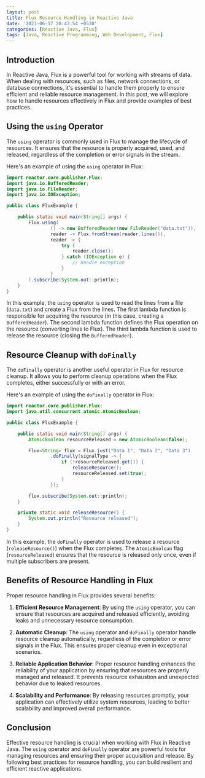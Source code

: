 ```yaml
---
layout: post
title: Flux Resource Handling in Reactive Java
date: '2023-06-17 20:43:54 +0530'
categories: [Reactive Java, Flux]
tags: [Java, Reactive Programming, Web Development, Flux]
---
```

## Introduction

In Reactive Java, Flux is a powerful tool for working with streams of data. When dealing with resources, such as files, network connections, or database connections, it's essential to handle them properly to ensure efficient and reliable resource management. In this post, we will explore how to handle resources effectively in Flux and provide examples of best practices.

## Using the `using` Operator

The `using` operator is commonly used in Flux to manage the lifecycle of resources. It ensures that the resource is properly acquired, used, and released, regardless of the completion or error signals in the stream.

Here's an example of using the `using` operator in Flux:

```java
import reactor.core.publisher.Flux;
import java.io.BufferedReader;
import java.io.FileReader;
import java.io.IOException;

public class FluxExample {

    public static void main(String[] args) {
        Flux.using(
                () -> new BufferedReader(new FileReader("data.txt")),
                reader -> Flux.fromStream(reader.lines()),
                reader -> {
                    try {
                        reader.close();
                    } catch (IOException e) {
                        // Handle exception
                    }
                }
        ).subscribe(System.out::println);
    }
}
```

In this example, the `using` operator is used to read the lines from a file (`data.txt`) and create a Flux from the lines. The first lambda function is responsible for acquiring the resource (in this case, creating a `BufferedReader`). The second lambda function defines the Flux operation on the resource (converting lines to Flux). The third lambda function is used to release the resource (closing the `BufferedReader`).

## Resource Cleanup with `doFinally`

The `doFinally` operator is another useful operator in Flux for resource cleanup. It allows you to perform cleanup operations when the Flux completes, either successfully or with an error.

Here's an example of using the `doFinally` operator in Flux:

```java
import reactor.core.publisher.Flux;
import java.util.concurrent.atomic.AtomicBoolean;

public class FluxExample {

    public static void main(String[] args) {
        AtomicBoolean resourceReleased = new AtomicBoolean(false);

        Flux<String> flux = Flux.just("Data 1", "Data 2", "Data 3")
                .doFinally(signalType -> {
                    if (!resourceReleased.get()) {
                        releaseResource();
                        resourceReleased.set(true);
                    }
                });

        flux.subscribe(System.out::println);
    }

    private static void releaseResource() {
        System.out.println("Resource released");
    }
}
```

In this example, the `doFinally` operator is used to release a resource (`releaseResource()`) when the Flux completes. The `AtomicBoolean` flag (`resourceReleased`) ensures that the resource is released only once, even if multiple subscribers are present.

## Benefits of Resource Handling in Flux

Proper resource handling in Flux provides several benefits:

1. **Efficient Resource Management**: By using the `using` operator, you can ensure that resources are acquired and released efficiently, avoiding leaks and unnecessary resource consumption.

2. **Automatic Cleanup**: The `using` operator and `doFinally` operator handle resource cleanup automatically, regardless of the completion or error signals in the Flux. This ensures proper cleanup even in exceptional scenarios.

3. **Reliable Application Behavior**: Proper resource handling enhances the reliability of your application by ensuring that resources are properly managed and released. It prevents resource exhaustion and unexpected behavior due to leaked resources.

4. **Scalability and Performance**: By releasing resources promptly, your application can effectively utilize system resources, leading to better scalability and improved overall performance.

## Conclusion

Effective resource handling is crucial when working with Flux in Reactive Java. The `using` operator and `doFinally` operator are powerful tools for managing resources and ensuring their proper acquisition and release. By following best practices for resource handling, you can build resilient and efficient reactive applications.